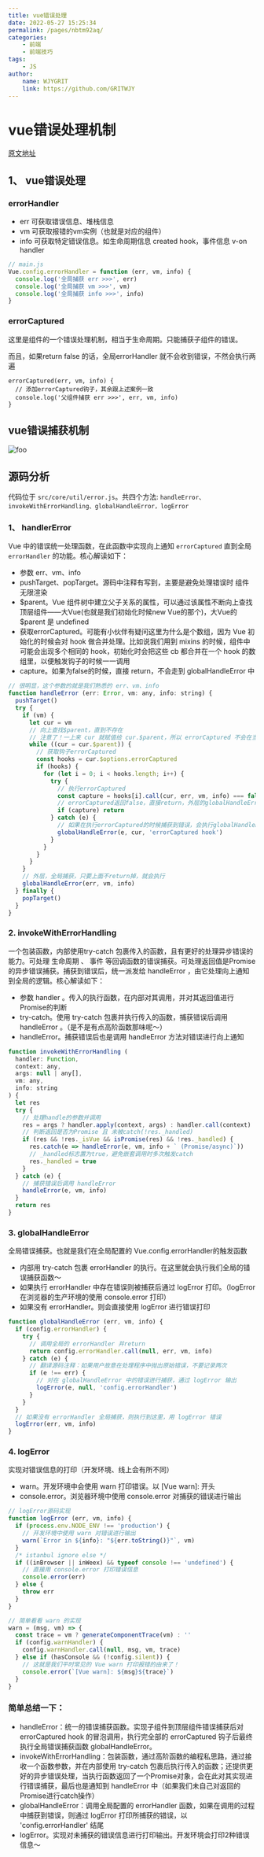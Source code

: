 ```yaml
---
title: vue错误处理
date: 2022-05-27 15:25:34
permalink: /pages/nbtm92aq/
categories:
    - 前端
    - 前端技巧
tags:
    - JS
author:
    name: WJYGRIT
    link: https://github.com/GRITWJY
---
```


# vue错误处理机制

[原文地址](https://mp.weixin.qq.com/s/V0s-EFFjBAYqqOedIEWqdw)

## 1、 vue错误处理
### errorHandler

- err 可获取错误信息、堆栈信息
- vm 可获取报错的vm实例（也就是对应的组件）
- info 可获取特定错误信息。如生命周期信息 created hook，事件信息 v-on handler

```javascript
// main.js
Vue.config.errorHandler = function (err, vm, info) {
  console.log('全局捕获 err >>>', err)
  console.log('全局捕获 vm >>>', vm)
  console.log('全局捕获 info >>>', info)
}
```


### errorCaptured
这里是组件的一个错误处理机制，相当于生命周期。只能捕获子组件的错误。

而且，如果return false 的话，全局errorHandler 就不会收到错误，不然会执行两遍
```
errorCaptured(err, vm, info) {
  // 添加errorCaptured钩子，其余跟上述案例一致
  console.log('父组件捕获 err >>>', err, vm, info)
}
```


## vue错误捕获机制
<img :src="$withBase('/vuesrc/img_1.png')" alt="foo"/>

## 源码分析
代码位于 `src/core/util/error.js`。共四个方法: `handleError、invokeWithErrorHandling、globalHandleError，logError`


### 1、 handlerError
Vue 中的错误统一处理函数，在此函数中实现向上通知 `errorCaptured` 直到全局 `errorHandler` 的功能。核心解读如下：

- 参数 err、vm、info
- pushTarget、popTarget。源码中注释有写到，主要是避免处理错误时 组件 无限渲染
- $parent。Vue 组件树中建立父子关系的属性，可以通过该属性不断向上查找顶层组件——大Vue(也就是我们初始化时候new Vue的那个)，大Vue的 $parent 是 undefined
- 获取errorCaptured。可能有小伙伴有疑问这里为什么是个数组，因为 Vue 初始化的时候会对 hook 做合并处理。比如说我们用到 mixins 的时候，组件中可能会出现多个相同的 hook，初始化时会把这些 cb 都合并在一个 hook 的数组里，以便触发钩子的时候一一调用
- capture。如果为false的时候，直接 return，不会走到 globalHandleError 中

```javascript
// 很明显，这个参数的就是我们熟悉的 err、vm、info
function handleError (err: Error, vm: any, info: string) {
  pushTarget()
  try {
    if (vm) {
      let cur = vm
      // 向上查找$parent，直到不存在
      // 注意了！一上来 cur 就赋值给 cur.$parent，所以 errorCaptured 不会在当前组件的错误捕获中执行
      while ((cur = cur.$parent)) {
        // 获取钩子errorCaptured
        const hooks = cur.$options.errorCaptured
        if (hooks) {
          for (let i = 0; i < hooks.length; i++) {
            try {
              // 执行errorCaptured
              const capture = hooks[i].call(cur, err, vm, info) === false
              // errorCaptured返回false，直接return，外层的globalHandleError不会执行
              if (capture) return
            } catch (e) {
              // 如果在执行errorCaptured的时候捕获到错误，会执行globalHandleError，此时的info为：errorCaptured hook
              globalHandleError(e, cur, 'errorCaptured hook')
            }
          }
        }
      }
    }
    // 外层，全局捕获，只要上面不return掉，就会执行
    globalHandleError(err, vm, info)
  } finally {
    popTarget()
  }
}
```


### 2. invokeWithErrorHandling

一个包装函数，内部使用try-catch 包裹传入的函数，且有更好的处理异步错误的能力。可处理 生命周期 、 事件 等回调函数的错误捕获。可处理返回值是Promise的异步错误捕获。捕获到错误后，统一派发给 handleError ，由它处理向上通知到全局的逻辑。核心解读如下：

- 参数 handler 。传入的执行函数，在内部对其调用，并对其返回值进行Promise的判断
- try-catch。使用 try-catch 包裹并执行传入的函数，捕获错误后调用 handleError 。（是不是有点高阶函数那味呢～）
- handleError。捕获错误后也是调用 handleError 方法对错误进行向上通知
```javascript
function invokeWithErrorHandling (
  handler: Function,
  context: any,
  args: null | any[],
  vm: any,
  info: string
) {
  let res
  try {
    // 处理handle的参数并调用
    res = args ? handler.apply(context, args) : handler.call(context)
    // 判断返回是否为Promise 且 未被catch(!res._handled)
    if (res && !res._isVue && isPromise(res) && !res._handled) {
      res.catch(e => handleError(e, vm, info + ` (Promise/async)`))
      // _handled标志置为true，避免嵌套调用时多次触发catch
      res._handled = true
    }
  } catch (e) {
    // 捕获错误后调用 handleError
    handleError(e, vm, info)
  }
  return res
}
```

### 3. globalHandleError

全局错误捕获。也就是我们在全局配置的 Vue.config.errorHandler的触发函数

- 内部用 try-catch 包裹 errorHandler 的执行。在这里就会执行我们全局的错误捕获函数～
- 如果执行 errorHandler 中存在错误则被捕获后通过 logError 打印。（logError 在浏览器的生产环境的使用 console.error 打印）
- 如果没有 errorHandler。则会直接使用 logError 进行错误打印

```javascript
function globalHandleError (err, vm, info) {
  if (config.errorHandler) {
    try {
      // 调用全局的 errorHandler 并return
      return config.errorHandler.call(null, err, vm, info)
    } catch (e) {
      // 翻译源码注释：如果用户故意在处理程序中抛出原始错误，不要记录两次      
      if (e !== err) {
        // 对在 globalHandleError 中的错误进行捕获，通过 logError 输出
        logError(e, null, 'config.errorHandler')
      }
    }
  }
  // 如果没有 errorHandler 全局捕获，则执行到这里，用 logError 错误
  logError(err, vm, info)
}
```


### 4. logError

实现对错误信息的打印（开发环境、线上会有所不同）

- warn。开发环境中会使用 warn 打印错误。以 [Vue warn]: 开头
- console.error。浏览器环境中使用 console.error 对捕获的错误进行输出
```javascript
// logError源码实现
function logError (err, vm, info) {
  if (process.env.NODE_ENV !== 'production') {
    // 开发环境中使用 warn 对错误进行输出
    warn(`Error in ${info}: "${err.toString()}"`, vm)
  }
  /* istanbul ignore else */
  if ((inBrowser || inWeex) && typeof console !== 'undefined') {
    // 直接用 console.error 打印错误信息
    console.error(err)
  } else {
    throw err
  }
}

// 简单看看 warn 的实现
warn = (msg, vm) => {
  const trace = vm ? generateComponentTrace(vm) : ''
  if (config.warnHandler) {
    config.warnHandler.call(null, msg, vm, trace)
  } else if (hasConsole && (!config.silent)) {
    // 这就是我们平时常见的 Vue warn 打印报错的由来了！
    console.error(`[Vue warn]: ${msg}${trace}`)
  }
}
```


### 简单总结一下：

- handleError：统一的错误捕获函数。实现子组件到顶层组件错误捕获后对 errorCaptured hook 的冒泡调用，执行完全部的 errorCaptured 钩子后最终执行全局错误捕获函数 globalHandleError。
- invokeWithErrorHandling：包装函数，通过高阶函数的编程私思路，通过接收一个函数参数，并在内部使用 try-catch 包裹后执行传入的函数；还提供更好的异步错误处理，当执行函数返回了一个Promise对象，会在此对其实现进行错误捕获，最后也是通知到 handleError 中（如果我们未自己对返回的Promise进行catch操作）
- globalHandleError：调用全局配置的 errorHandler 函数，如果在调用的过程中捕获到错误，则通过 logError 打印所捕获的错误，以 'config.errorHandler' 结尾
- logError。实现对未捕获的错误信息进行打印输出。开发环境会打印2种错误信息～

